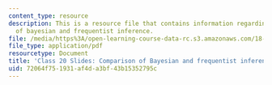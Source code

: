 ```yaml
---
content_type: resource
description: This is a resource file that contains information regarding comparison
  of bayesian and frequentist inference.
file: /media/https%3A/open-learning-course-data-rc.s3.amazonaws.com/18-05-introduction-to-probability-and-statistics-spring-2014/72064f751931af4da3bf43b15352795c_MIT18_05S14_class20slides.pdf
file_type: application/pdf
resourcetype: Document
title: 'Class 20 Slides: Comparison of Bayesian and frequentist inference'
uid: 72064f75-1931-af4d-a3bf-43b15352795c
---
```

